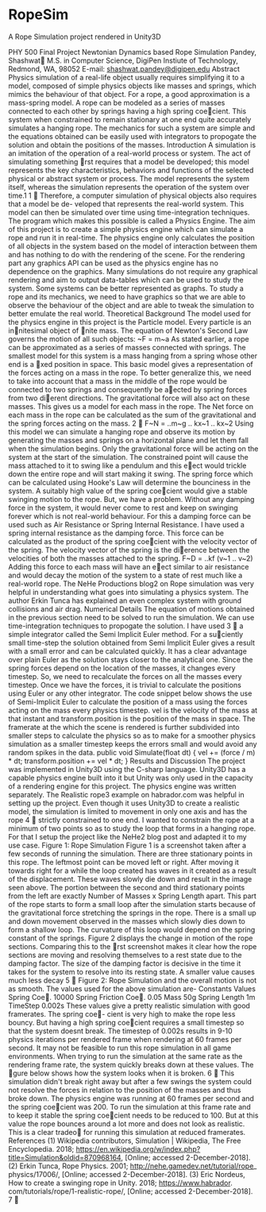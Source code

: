 # RopeSim
A Rope Simulation project rendered in Unity3D

PHY 500 Final Project 
Newtonian Dynamics based Rope Simulation 
Pandey, Shashwat 
M.S. in Computer Science, DigiPen Instiute of Technology, Redmond, WA, 98052 
E-mail: shashwat.pandey@digipen.edu 
Abstract 
Physics simulation of a real-life object usually requires simplifying it to a model, 
composed of simple physics objects like masses and springs, which mimics the behaviour 
of that object. For a rope, a good approximation is a mass-spring model. A rope can 
be modeled as a series of masses connected to each other by springs having a high 
spring coecient. This system when constrained to remain stationary at one end quite 
accurately simulates a hanging rope. The mechanics for such a system are simple and 
the equations obtained can be easily used with integrators to propogate the solution 
and obtain the positions of the masses. 
Introduction 
A simulation is an imitation of the operation of a real-world process or system. The act of 
simulating something rst requires that a model be developed; this model represents the key 
characteristics, behaviors and functions of the selected physical or abstract system or process. 
The model represents the system itself, whereas the simulation represents the operation of 
the system over time.1 
1

Therefore, a computer simulation of physical objects also requires that a model be de- 
veloped that represents the real-world system. This model can then be simulated over time 
using time-integration techniques. The program which makes this possible is called a Physics 
Engine. The aim of this project is to create a simple physics engine which can simulate a 
rope and run it in real-time. The physics engine only calculates the position of all objects 
in the system based on the model of interaction between them and has nothing to do with 
the rendering of the scene. For the rendering part any graphics API can be used as the 
physics engine has no dependence on the graphics. Many simulations do not require any 
graphical rendering and aim to output data-tables which can be used to study the system. 
Some systems can be better represented as graphs. To study a rope and its mechanics, we 
need to have graphics so that we are able to observe the behaviour of the object and are 
able to tweak the simulation to better emulate the real world. 
Theoretical Background 
The model used for the physics engine in this project is the Particle model. Every particle 
is an innitesimal object of nite mass. The equation of Newton's Second Law governs the 
motion of all such objects: 
~F = m~a 
As stated earlier, a rope can be approximated as a series of masses connected with springs. 
The smallest model for this system is a mass hanging from a spring whose other end is a 
xed position in space. This basic model gives a representation of the forces acting on a 
mass in the rope. To better generalize this, we need to take into account that a mass in the 
middle of the rope would be connected to two springs and consequently be aected by spring 
forces from two dierent directions. The gravitational force will also act on these masses. 
This gives us a model for each mass in the rope. The Net force on each mass in the rope 
can be calculated as the sum of the gravitational and the spring forces acting on the mass. 
2

F~N = ..m~g .. kx~1 .. kx~2 
Using this model we can simulate a hanging rope and observe its motion by generating 
the masses and springs on a horizontal plane and let them fall when the simulation begins. 
Only the gravitational force will be acting on the system at the start of the simulation. The 
constrained point will cause the mass attached to it to swing like a pendulum and this eect 
would trickle down the entire rope and will start making it swing. The spring force which 
can be calculated using Hooke's Law will determine the bounciness in the system. A suitably 
high value of the spring coecient would give a stable swinging motion to the rope. But, we 
have a problem. Without any damping force in the system, it would never come to rest and 
keep on swinging forever which is not real-world behaviour. 
For this a damping force can be used such as Air Resistance or Spring Internal Resistance. 
I have used a spring internal resistance as the damping force. This force can be calculated 
as the product of the spring coecient with the velocity vector of the spring. The velocity 
vector of the spring is the dierence between the velocities of both the masses attached to 
the spring. 
F~D = ..kf (v~1 .. v~2) 
Adding this force to each mass will have an eect similar to air resistance and would 
decay the motion of the system to a state of rest much like a real-world rope. The NeHe 
Productions blog2 on Rope simulation was very helpful in understanding what goes into 
simulating a physics system. The author Erkin Tunca has explained an even complex system 
with ground collisions and air drag. 
Numerical Details 
The equation of motions obtained in the previous section need to be solved to run the 
simulation. We can use time-integration techniques to propogate the solution. I have used 
3

a simple integrator called the Semi Implicit Euler method. For a suciently small time-step 
the solution obtained from Semi Implicit Euler gives a result with a small error and can be 
calculated quickly. It has a clear advantage over plain Euler as the solution stays closer to 
the analytical one. 
Since the spring forces depend on the location of the masses, it changes every timestep. 
So, we need to recalculate the forces on all the masses every timestep. Once we have the 
forces, it is trivial to calculate the positions using Euler or any other integrator. The code 
snippet below shows the use of Semi-Implicit Euler to calculate the position of a mass using 
the forces acting on the mass every physics timestep. vel is the velocity of the mass at that 
instant and transform.position is the position of the mass in space. The framerate at the 
which the scene is rendered is further subdivided into smaller steps to calculate the physics 
so as to make for a smoother physics simulation as a smaller timestep keeps the errors small 
and would avoid any random spikes in the data. 
public void Simulate(float dt) 
{ 
vel += (force / m) * dt; 
transform.position += vel * dt; 
}
Results and Discussion 
The project was implemented in Unity3D using the C-sharp language. Unity3D has a capable 
physics engine built into it but Unity was only used in the capacity of a rendering engine 
for this project. The physics engine was written separately. The Realistic rope3 example on 
habrador.com was helpful in setting up the project. Even though it uses Unity3D to create 
a realistic model, the simulation is limited to movement in only one axis and has the rope 
4

strictly constrained to one end. I wanted to constrain the rope at a minimum of two points 
so as to study the loop that forms in a hanging rope. For that I setup the project like the 
NeHe2 blog post and adapted it to my use case. 
Figure 1: Rope Simulation 
Figure 1 is a screenshot taken after a few seconds of running the simulation. There are 
three stationary points in this rope. The leftmost point can be moved left or right. After 
moving it towards right for a while the loop created has waves in it created as a result of the 
displacement. These waves slowly die down and result in the image seen above. The portion 
between the second and third stationary points from the left are exactly Number of Masses 
x Spring Length apart. This part of the rope starts to form a small loop after the simulation 
starts because of the gravitational force stretching the springs in the rope. There is a small 
up and down movement observed in the masses which slowly dies down to form a shallow 
loop. The curvature of this loop would depend on the spring constant of the springs. 
Figure 2 displays the change in motion of the rope sections. Comparing this to the rst 
screenshot makes it clear how the rope sections are moving and resolving themselves to a 
rest state due to the damping factor. The size of the damping factor is decisive in the time it 
takes for the system to resolve into its resting state. A smaller value causes much less decay 
5

Figure 2: Rope Simulation 
and the overall motion is not as smooth. 
The values used for the above simulation are- 
Constants Values 
Spring Coe. 10000 
Spring Friction Coe. 0.05 
Mass 50g 
Spring Length 1m 
TimeStep 0.002s 
These values give a pretty realistic simulation with good framerates. The spring coe- 
cient is very high to make the rope less bouncy. But having a high spring coecient requires 
a small timestep so that the system doesnt break. The timestep of 0.002s results in 9-10 
physics iterations per rendered frame when rendering at 60 frames per second. It may not 
be feasible to run this rope simulation in all game environments. 
When trying to run the simulation at the same rate as the rendering frame rate, the 
system quickly breaks down at these values. The gure below shows how the system looks 
when it is broken. 
6

This simulation didn't break right away but after 
a few swings the system could not resolve the forces in 
relation to the position of the masses and thus broke 
down. The physics engine was running at 60 frames 
per second and the spring coecient was 200. To run 
the simulation at this frame rate and to keep it stable 
the spring coecient needs to be reduced to 100. But 
at this value the rope bounces around a lot more and 
does not look as realistic. This is a clear tradeo for running this simulation at reduced 
framerates. 
References 
(1) Wikipedia contributors, Simulation | Wikipedia, The Free Encyclopedia. 2018; 
https://en.wikipedia.org/w/index.php?title=Simulation&oldid=870968164, 
[Online; accessed 2-December-2018]. 
(2) Erkin Tunca, Rope Physics. 2001; http://nehe.gamedev.net/tutorial/rope_ 
physics/17006/, [Online; accessed 2-December-2018]. 
(3) Eric Nordeus, How to create a swinging rope in Unity. 2018; https://www.habrador. 
com/tutorials/rope/1-realistic-rope/, [Online; accessed 2-December-2018]. 
7

